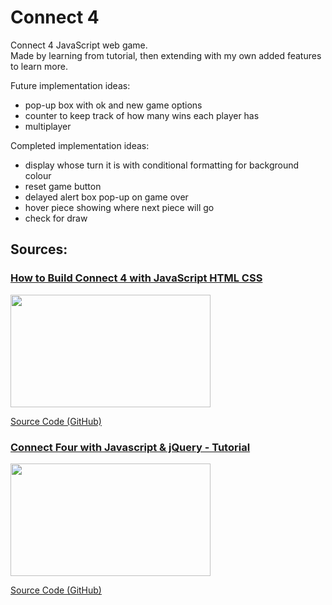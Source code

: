 # Connect 4
Connect 4 JavaScript web game.  
Made by learning from tutorial, then extending with my own added features to learn more.  
  
Future implementation ideas: 
- pop-up box with ok and new game options
- counter to keep track of how many wins each player has
- multiplayer
  
Completed implementation ideas: 
- display whose turn it is with conditional formatting for background colour
- reset game button
- delayed alert box pop-up on game over
- hover piece showing where next piece will go
- check for draw

<h2> Sources: </h2>

<div align="left">
  <h3><a href="https://youtu.be/4ARsthVnCTg" target="_blank"> How to Build Connect 4 with JavaScript HTML CSS </a></h3>
  <img width="320" height="180" src="https://img.youtube.com/vi/4ARsthVnCTg/maxresdefault.jpg"/>
  <p><a href="https://github.com/ImKennyYip/Connect4" target="_blank"> Source Code (GitHub) </a></p>
</div>

<div align="left">
  <h3><a href="https://youtu.be/531FRc8e2Sk" target="_blank"> Connect Four with Javascript & jQuery - Tutorial </a></h3>
  <img width="320" height="180" src="https://img.youtube.com/vi/531FRc8e2Sk/maxresdefault.jpg"/>
  <p><a href="https://github.com/codyseibert/js-connect-four" target="_blank"> Source Code (GitHub) </a></p>
</div>
